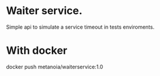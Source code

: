 # Waiter service.
Simple api to simulate a service timeout in tests enviroments. 

# With docker
docker push metanoia/waiterservice:1.0

